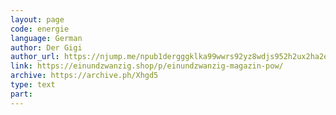 ```yaml
---
layout: page
code: energie
language: German
author: Der Gigi
author_url: https://njump.me/npub1dergggklka99wwrs92yz8wdjs952h2ux2ha2ed598ngwu9w7a6fsh9xzpc
link: https://einundzwanzig.shop/p/einundzwanzig-magazin-pow/
archive: https://archive.ph/Xhgd5
type: text
part: 
---
```

